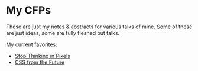 # My CFPs

These are just my notes & abstracts for various talks of mine. Some of these are just ideas, some are fully fleshed out talks.

My current favorites:
* [Stop Thinking in Pixels](stop-thinking-in-pixels.md)
* [CSS from the Future](css-from-the-future.md)
